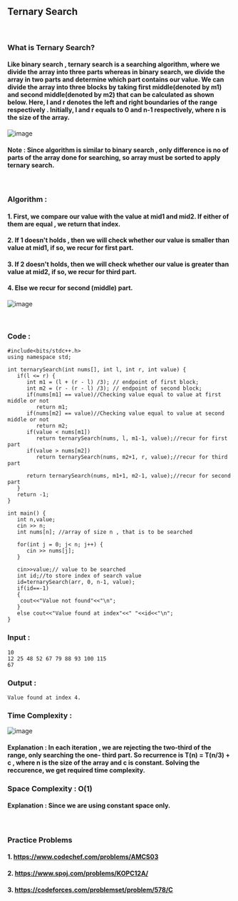## Ternary Search
 
<br>

### What is Ternary Search?
#### Like binary search , ternary search is a searching algorithm, where we divide the array into three parts whereas in binary search, we divide the array in two parts and determine which part contains our value. We can divide the array into three blocks by taking first middle(denoted by m1) and second middle(denoted by m2) that can be calculated as shown below. Here, l and r denotes the left and right boundaries of the range respectively . Initially, l and r equals to 0 and n-1 respectively, where n is the size of the array. 
![image](https://user-images.githubusercontent.com/62798923/145089272-07f637e6-3642-4fa7-808a-ec992b19c52b.png)

#### Note : Since algorithm is similar to binary search , only difference is no of parts of the array done for searching, so array must be sorted to apply ternary search.
<br>

### Algorithm : 
#### 1. First, we compare our value with the value at mid1 and mid2. If either of them are equal , we return that index.
#### 2. If 1 doesn't holds , then we will check whether our value is smaller than value at mid1, if so, we recur for first part.
#### 3. If 2 doesn't holds, then we will check whether our value is greater than value at mid2, if so, we recur for third part.
#### 4. Else we recur for second (middle) part.
![image](https://user-images.githubusercontent.com/62798923/145089421-0af61e37-c3f9-4cc2-8a41-ab827585ad1a.png)


<br>

### Code :
```
#include<bits/stdc++.h>
using namespace std;

int ternarySearch(int nums[], int l, int r, int value) {
   if(l <= r) {
      int m1 = (l + (r - l) /3); // endpoint of first block;
      int m2 = (r - (r - l) /3); // endpoint of second block;
      if(nums[m1] == value)//Checking value equal to value at first middle or not
         return m1;
      if(nums[m2] == value)//Checking value equal to value at second middle or not
         return m2;
      if(value < nums[m1])
         return ternarySearch(nums, l, m1-1, value);//recur for first part
      if(value > nums[m2])
         return ternarySearch(nums, m2+1, r, value);//recur for third part
	 
      return ternarySearch(nums, m1+1, m2-1, value);//recur for second part
   }
   return -1;
}

int main() {
   int n,value;
   cin >> n;
   int nums[n]; //array of size n , that is to be searched
   
   for(int j = 0; j< n; j++) {
      cin >> nums[j];
   }

   cin>>value;// value to be searched
   int id;//to store index of search value
   id=ternarySearch(arr, 0, n-1, value);
   if(id==-1)
   {
   	cout<<"Value not found"<<"\n";
   }
   else cout<<"Value found at index"<<" "<<id<<"\n";
}
```
### Input :
```
10
12 25 48 52 67 79 88 93 100 115
67
```
### Output :
```
Value found at index 4.
```

### Time Complexity :
![image](https://user-images.githubusercontent.com/62798923/145244037-c3703565-baa5-4dc0-9c6f-7b770490e96c.png)
#### Explanation :  In each iteration , we are rejecting the two-third of the range, only searching the one- third part. So recurrence is T(n) = T(n/3) + c , where n is the size of the array and c is constant. Solving the reccurence, we get required time complexity.

### Space Complexity : O(1)
#### Explanation : Since we are using constant space only.

<br>

### Practice Problems
#### 1. https://www.codechef.com/problems/AMCS03
#### 2. https://www.spoj.com/problems/KOPC12A/
#### 3. https://codeforces.com/problemset/problem/578/C

<br>
